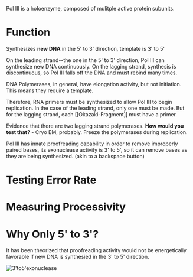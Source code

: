 Pol III is a holoenzyme, composed of mulitple active protein subunits.

# Function
Synthesizes **new DNA** in the 5' to 3' direction, template is 3' to 5'

On the leading strand--the one in the 5' to 3' direction, Pol III can synthesize new DNA continuously. On the lagging strand, synthesis is discontinuous, so Pol III falls off the DNA and must rebind many times. 

DNA Polymerases, in general, have elongation activity, but not initiation. This means they require a template. 

Therefore, RNA primers must be synthesized to allow Pol III to begin replication. In the case of the leading strand, only one must be made. But for the lagging strand, each [[Okazaki-Fragment]] must have a primer.

Evidence that there are two lagging strand polymerases.
	**How would you test that?**
	- Cryo EM, probably. Freeze the polymerases during replication.

Pol III has innate proofreading capability in order to remove improperly paired bases, its exonuclease activity is 3' to 5', so it can remove bases as they are being synthesized. (akin to a backspace button)

# Testing Error Rate


# Measuring Processivity


# Why Only 5' to 3'?
It has been theorized that proofreading activity would not be energetically favorable if new DNA is synthesied in the 3' to 5' direction. 

![3'to5'exonuclease](3'to5'exonuclease.png)


